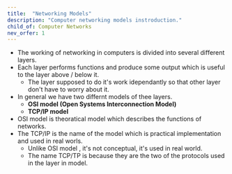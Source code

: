 ```yaml
---
title:  "Networking Models"
description: "Computer networking models instroduction."
child_of: Computer Networks
nev_orfer: 1
---
```


- The working of networking in computers is divided into several different layers.
- Each layer performs functions and produce some output which is useful to the layer above / below it.
    - The layer supposed to do it's work idependantly so that other layer don't have to worry about it.
- In general we have two differnt models of thee layers.
    - **OSI model (Open Systems Interconnection Model)**
    - **TCP/IP model**
- OSI model is theoratical model which describes the functions of networks.
- The TCP/IP is the name of the model which is practical implementation and used in real worls.
    - Unlike OSI model , it's not conceptual, it's used in real world.
    - The name TCP/TP is because they are the two of the protocols used in the layer in model.